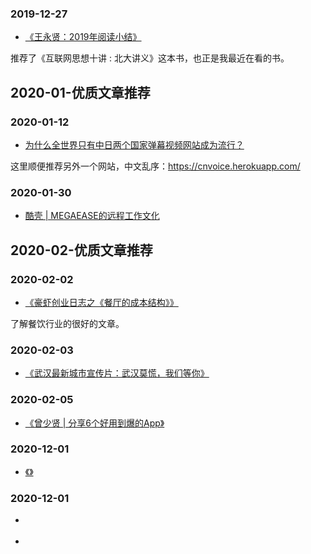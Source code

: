 

### 2019-12-27

- [《王永贤：2019年阅读小结》](https://mp.weixin.qq.com/s/Df8Qtd9lj-z6rWoWbWUIdg)

推荐了《互联网思想十讲 : 北大讲义》这本书，也正是我最近在看的书。


## 2020-01-优质文章推荐

### 2020-01-12

- [为什么全世界只有中日两个国家弹幕视频网站成为流行？](https://www.zhihu.com/question/65281224/answer/967240703)


这里顺便推荐另外一个网站，中文乱序：<https://cnvoice.herokuapp.com/>


### 2020-01-30


- [酷壳 | MEGAEASE的远程工作文化](https://coolshell.cn/articles/20765.html)



## 2020-02-优质文章推荐



### 2020-02-02

- [《豪虾创业日志之《餐厅的成本结构》》](https://mp.weixin.qq.com/s/Oxnj03bYBdAcWxkiTlCb9A)


了解餐饮行业的很好的文章。

### 2020-02-03

- [《武汉最新城市宣传片：武汉莫慌，我们等你》](https://mp.weixin.qq.com/s/UGokLOVbj4zXED1hjI-aug)


### 2020-02-05

- [《曾少贤 | 分享6个好用到爆的App》](https://mp.weixin.qq.com/s/1yzrSx_NIWFyRfOrJTpAEw)









### 2020-12-01

- [《》]()





### 2020-12-01

- []()

- []()


